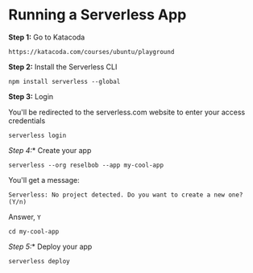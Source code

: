 # Running a Serverless App

**Step 1:** Go to Katacoda

`https://katacoda.com/courses/ubuntu/playground`

**Step 2:** Install the Serverless CLI

`npm install serverless --global`

**Step 3:** Login

You'll be redirected to the serverless.com website to enter your access credentials

`serverless login`

*Step 4:** Create your app

`serverless --org reselbob --app my-cool-app`

You'll get a message:

`Serverless: No project detected. Do you want to create a new one? (Y/n)`

Answer, `Y`

`cd my-cool-app`

*Step 5:** Deploy your app

`serverless deploy`
